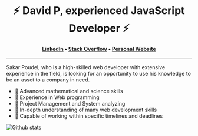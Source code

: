 <h1 align="center">⚡️ David P, experienced JavaScript Developer ⚡️</h1>
<h4 align="center"><a href="https://www.linkedin.com/in/sakar--poudel/">LinkedIn</a> &bull; <a href="https://stackoverflow.com/story/sakarpoudel">Stack Overflow</a> &bull; <a href="https://sakarpoudel.herokuapp.com">Personal Website</a></h4>

---

Sakar Poudel, who is a high-skilled web developer with extensive experience in the field, is looking for an opportunity to use his knowledge to be an asset to a company in need.

- 💪 Advanced mathematical and science skills
- 💪 Experience in Web programming
- 💪 Project Management and System analyzing
- 💪 In-depth understanding of many web development skills
- 💪 Capable of working within specific timelines and deadlines

![Github stats](https://github-readme-stats.vercel.app/api?username=poudelsakar1)

